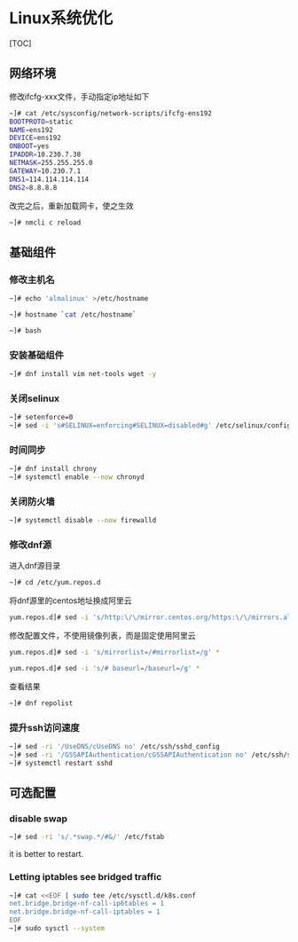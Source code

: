 # Linux系统优化

[TOC]

## 网络环境

修改ifcfg-xxx文件，手动指定ip地址如下

```bash
~]# cat /etc/sysconfig/network-scripts/ifcfg-ens192
BOOTPROTO=static
NAME=ens192
DEVICE=ens192
ONBOOT=yes
IPADDR=10.230.7.38
NETMASK=255.255.255.0
GATEWAY=10.230.7.1
DNS1=114.114.114.114
DNS2=8.8.8.8
```

改完之后，重新加载网卡，使之生效

```bash
~]# nmcli c reload
```



## 基础组件

### 修改主机名

```bash
~]# echo 'almalinux' >/etc/hostname

~]# hostname `cat /etc/hostname`

~]# bash
```

### 安装基础组件

```bash
~]# dnf install vim net-tools wget -y
```

### 关闭selinux

```bash
~]# setenforce=0
~]# sed -i 's#SELINUX=enforcing#SELINUX=disabled#g' /etc/selinux/config
```

### 时间同步

```bash
~]# dnf install chrony
~]# systemctl enable --now chronyd
```

### 关闭防火墙

```bash
~]# systemctl disable --now firewalld
```



### 修改dnf源

进入dnf源目录

```bash
~]# cd /etc/yum.repos.d
```

将dnf源里的centos地址换成阿里云

```bash
yum.repos.d]# sed -i 's/http:\/\/mirror.centos.org/https:\/\/mirrors.aliyun.com/g' *
```

修改配置文件，不使用镜像列表，而是固定使用阿里云

```bash
yum.repos.d]# sed -i 's/mirrorlist=/#mirrorlist=/g' *

yum.repos.d]# sed -i 's/# baseurl=/baseurl=/g' *
```

查看结果

```bash
~]# dnf repolist
```

### 提升ssh访问速度

```bash
~]# sed -ri '/UseDNS/cUseDNS no' /etc/ssh/sshd_config
~]# sed -ri '/GSSAPIAuthentication/cGSSAPIAuthentication no' /etc/ssh/sshd_config
~]# systemctl restart sshd
```



## 可选配置

### disable swap

```bash
~]# sed -ri 's/.*swap.*/#&/' /etc/fstab  
```

it is better to restart.

### Letting iptables see bridged traffic

```bash
~]# cat <<EOF | sudo tee /etc/sysctl.d/k8s.conf
net.bridge.bridge-nf-call-ip6tables = 1
net.bridge.bridge-nf-call-iptables = 1
EOF
~]# sudo sysctl --system
```



